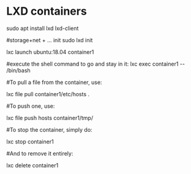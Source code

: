 # LXD containers


sudo apt install lxd lxd-client

#storage+net + ... init
sudo lxd init

lxc launch ubuntu:18.04 container1

#execute the shell command to go and stay in it:
lxc exec container1 -- /bin/bash


#To pull a file from the container, use:

lxc file pull container1/etc/hosts .

#To push one, use:

lxc file push hosts container1/tmp/

#To stop the container, simply do:

lxc stop container1

#And to remove it entirely:

lxc delete container1


